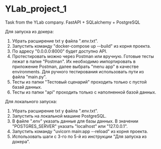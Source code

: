 # YLab_project_1
Task from the YLab company. FastAPI + SQLalchemy + PostgreSQL

Для запуска из докера:
1. Убрать расширение txt у файла ".env.txt".
2. Запустить команду "docker-compose up --build" из корня проекта.
3. По адресу "0.0.0.0:8000" будет доступно API.
4. Протестировать можно через Postman или вручную. Готовые тесты лежат в папке "Postman". Их необходимо импортировать в приложение Postman, далее выбрать "menu app" в качестве environments. Для ручного тестирования использовать пути из файла "main.py".
5. Тесты из папки "Тестовый сценарий" проходить только с пустой базай данных.
6. Тесты из папки "api" проходить только с наполненной базой данных.

Для локального запуска:
1. Убрать расширение txt у файла ".env.txt".
2. Запустить на локальной машине PostgreSQL.
3. В файле ".env" указать данные для базы данных. В значении "POSTGRES_SERVER" указать "localhost" или "127.0.0.1".
4. Запустить команду "uvicorn main:app --reload" из корня проекта.
5. Использовать шаги с 3-го по 5-й из инструкции "Для запуска из докера".
